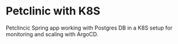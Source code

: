 # Petclinic with K8S 

Petclincic Spring app working with Postgres DB in a K8S setup for monitoring and scaling with ArgoCD.
